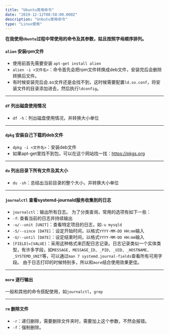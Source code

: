 ```yaml
---
title: "Ubuntu常用命令"
date: "2019-12-12T00:58:00.000Z"
description: "Unbutu常用命令"
type: "Linux使用"
---
```


**在我使用`Ubuntu`过程中常使用的命令及其参数，姑且按照字母顺序排列。**

#### `alien` 安装rpm文件
* 使用前首先需要安装 `apt-get install alien`
* `alien -i <文件名>`：命令首先会把rpm文件转换成deb文件，安装完后会删除转换后文件。
* 有时候安装完后会.so文件还是会找不到，这时候需要配置`ld.so.conf`，将安装文件的目录添加进去，然后执行`ldconfig`。

---

#### `df` 列出磁盘使用情况
* `df -h`：列出磁盘使用情况，并转换大小单位

---

#### `dpkg` 安装自己下载的deb文件
* `dpkg -i <文件名>`：安装deb文件
* 如果apt-get里找不到包，可以在这个网站找一找：https://pkgs.org

---

#### `du` 列出目录下所有文件及其大小
* `du -sh`：总结出当前目录的整个大小，并转换大小单位

---

#### `journalctl` 查看systemd-journald服务收集到的日志
* `journalctl`：输出所有日志。
为了分类查询，常用的选项有如下一些：
* `-f`: 查看当前的日志并持续输出
* `-u/--unit [UNIT]`：查看特定项目的日志，如`-u mysqld`
* `-S/--since [DATE]`：设定开始时间，以格式`YYYY-MM-DD HH:mm`输入
* `-U/--until [DATE]`：设定结束时间，以格式`YYYY-MM-DD HH:mm`输入
* `[FIELD]=[VALUE]`：采用这种格式来匹配日志记录。日志记录类似一个实体类型，有许多字段，如`MESSAGE, MESSAGE_ID, _PID, _UID, _HOSTNAME, _SYSTEMD_UNIT`等，可以通过`man 7 systemd.journal-fields`查看所有可用字段。
由于日志打印的时候特别多，所以和`more`结合使用效果更佳。

---

#### `more` 逐行输出
一般和其他的命令搭配使用，如`journalctl`，`grep`

---

####  `rm` 删除文件
* `-r`：递归删除，需要删除文件夹时，需要加上这个参数，不然会报错。
* `-f`：强制删除。